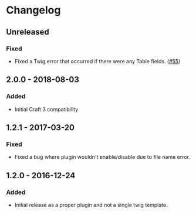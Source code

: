 # Changelog

## Unreleased

### Fixed
- Fixed a Twig error that occurred if there were any Table fields. ([#55](https://github.com/focuslabllc/craft-cheat-sheet/issues/55))

## 2.0.0 - 2018-08-03

### Added
- Initial Craft 3 compatibility

## 1.2.1 - 2017-03-20

### Fixed
- Fixed a bug where plugin wouldn't enable/disable due to file name error.

## 1.2.0 - 2016-12-24

### Added
- Initial release as a proper plugin and not a single twig template.
